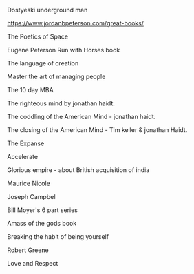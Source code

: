 Dostyeski underground man

https://www.jordanbpeterson.com/great-books/

The Poetics of Space

Eugene Peterson Run with Horses book

The language of creation

Master the art of managing people

The 10 day MBA

The righteous mind by jonathan haidt.

The coddling of the American Mind - jonathan haidt.

The closing of the American Mind - Tim keller & jonathan Haidt.

The Expanse

Accelerate

Glorious empire - about British acquisition of india

Maurice Nicole

Joseph Campbell

Bill Moyer's 6 part series

Amass of the gods book

Breaking the habit of being yourself

Robert Greene

Love and Respect